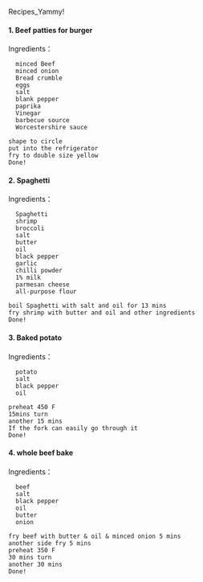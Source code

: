 Recipes_Yammy!

#### 1. Beef patties for burger
  Ingredients：
  ```
    minced Beef
    minced onion
    Bread crumble
    eggs
    salt
    blank pepper
    paprika
    Vinegar
    barbecue source
    Worcestershire sauce
  ```
    
  ```
  shape to circle
  put into the refrigerator
  fry to double size yellow
  Done!
  ```

#### 2. Spaghetti

   Ingredients：
   ```
     Spaghetti
     shrimp
     broccoli
     salt
     butter
     oil
     black pepper
     garlic
     chilli powder
     1% milk
     parmesan cheese
     all-purpose flour
   ```
    
   ```
   boil Spaghetti with salt and oil for 13 mins
   fry shrimp with butter and oil and other ingredients
   Done!
   ```
  
#### 3. Baked potato

   Ingredients：
   ```
     potato
     salt
     black pepper
     oil
   ```
     
   ```
   preheat 450 F
   15mins turn
   another 15 mins
   If the fork can easily go through it
   Done!
   ``` 
    
#### 4. whole beef bake
 
   Ingredients：
   ```
     beef
     salt
     black pepper
     oil
     butter
     onion
   ```
   ```
   fry beef with butter & oil & minced onion 5 mins
   another side fry 5 mins
   preheat 350 F
   30 mins turn
   another 30 mins
   Done!
   ```

   
    
